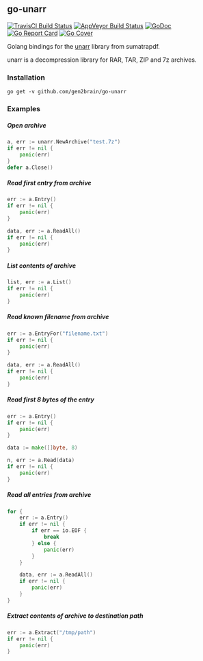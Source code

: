 ## go-unarr
[![TravisCI Build Status](https://travis-ci.org/gen2brain/go-unarr.svg?branch=master)](https://travis-ci.org/gen2brain/go-unarr) 
[![AppVeyor Build Status](https://ci.appveyor.com/api/projects/status/qv2iggrqtgl7xhr0?svg=true)](https://ci.appveyor.com/project/gen2brain/raylib-go)
[![GoDoc](https://godoc.org/github.com/gen2brain/go-unarr?status.svg)](https://godoc.org/github.com/gen2brain/go-unarr) 
[![Go Report Card](https://goreportcard.com/badge/github.com/gen2brain/go-unarr?branch=master)](https://goreportcard.com/report/github.com/gen2brain/go-unarr) 
[![Go Cover](http://gocover.io/_badge/github.com/gen2brain/go-unarr)](http://gocover.io/github.com/gen2brain/go-unarr)

Golang bindings for the [unarr](https://github.com/sumatrapdfreader/sumatrapdf/tree/master/ext/unarr) library from sumatrapdf.

unarr is a decompression library for RAR, TAR, ZIP and 7z archives.

### Installation

    go get -v github.com/gen2brain/go-unarr

### Examples

##### Open archive
```go
a, err := unarr.NewArchive("test.7z")
if err != nil {
    panic(err)
}
defer a.Close()
```

##### Read first entry from archive
```go
err := a.Entry()
if err != nil {
    panic(err)
}

data, err := a.ReadAll()
if err != nil {
    panic(err)
}
```
##### List contents of archive
```go
list, err := a.List()
if err != nil {
    panic(err)
}
```

##### Read known filename from archive
```go
err := a.EntryFor("filename.txt")
if err != nil {
    panic(err)
}

data, err := a.ReadAll()
if err != nil {
    panic(err)
}
```

##### Read first 8 bytes of the entry
```go
err := a.Entry()
if err != nil {
    panic(err)
}

data := make([]byte, 8)

n, err := a.Read(data)
if err != nil {
    panic(err)
}
```

##### Read all entries from archive
```go
for {
    err := a.Entry()
    if err != nil {
        if err == io.EOF {
            break
        } else {
            panic(err)
        }
    }

    data, err := a.ReadAll()
    if err != nil {
        panic(err)
    }
}
```

##### Extract contents of archive to destination path
```go
err := a.Extract("/tmp/path")
if err != nil {
    panic(err)
}
```
